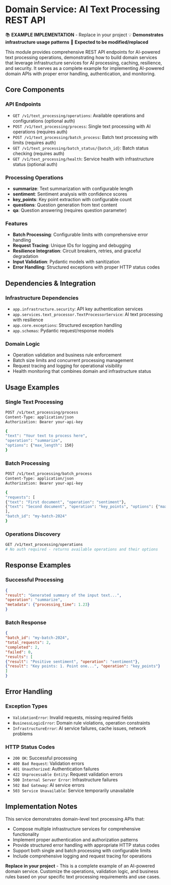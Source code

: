 # Domain Service: AI Text Processing REST API

📚 **EXAMPLE IMPLEMENTATION** - Replace in your project
💡 **Demonstrates infrastructure usage patterns**
🔄 **Expected to be modified/replaced**

This module provides comprehensive REST API endpoints for AI-powered text processing
operations, demonstrating how to build domain services that leverage infrastructure
services for AI processing, caching, resilience, and security. It serves as a complete
example for implementing AI-powered domain APIs with proper error handling,
authentication, and monitoring.

## Core Components

### API Endpoints
- `GET /v1/text_processing/operations`: Available operations and configurations (optional auth)
- `POST /v1/text_processing/process`: Single text processing with AI operations (requires auth)
- `POST /v1/text_processing/batch_process`: Batch text processing with limits (requires auth)
- `GET /v1/text_processing/batch_status/{batch_id}`: Batch status checking (requires auth)
- `GET /v1/text_processing/health`: Service health with infrastructure status (optional auth)

### Processing Operations
- **summarize**: Text summarization with configurable length
- **sentiment**: Sentiment analysis with confidence scores
- **key_points**: Key point extraction with configurable count
- **questions**: Question generation from text content
- **qa**: Question answering (requires question parameter)

### Features
- **Batch Processing**: Configurable limits with comprehensive error handling
- **Request Tracing**: Unique IDs for logging and debugging
- **Resilience Integration**: Circuit breakers, retries, and graceful degradation
- **Input Validation**: Pydantic models with sanitization
- **Error Handling**: Structured exceptions with proper HTTP status codes

## Dependencies & Integration

### Infrastructure Dependencies
- `app.infrastructure.security`: API key authentication services
- `app.services.text_processor.TextProcessorService`: AI text processing with resilience
- `app.core.exceptions`: Structured exception handling
- `app.schemas`: Pydantic request/response models

### Domain Logic
- Operation validation and business rule enforcement
- Batch size limits and concurrent processing management
- Request tracing and logging for operational visibility
- Health monitoring that combines domain and infrastructure status

## Usage Examples

### Single Text Processing
```bash
POST /v1/text_processing/process
Content-Type: application/json
Authorization: Bearer your-api-key

{
"text": "Your text to process here",
"operation": "summarize",
"options": {"max_length": 150}
}
```

### Batch Processing
```bash
POST /v1/text_processing/batch_process
Content-Type: application/json
Authorization: Bearer your-api-key

{
"requests": [
{"text": "First document", "operation": "sentiment"},
{"text": "Second document", "operation": "key_points", "options": {"max_points": 5}}
],
"batch_id": "my-batch-2024"
}
```

### Operations Discovery
```bash
GET /v1/text_processing/operations
# No auth required - returns available operations and their options
```

## Response Examples

### Successful Processing
```json
{
"result": "Generated summary of the input text...",
"operation": "summarize",
"metadata": {"processing_time": 1.23}
}
```

### Batch Response
```json
{
"batch_id": "my-batch-2024",
"total_requests": 2,
"completed": 2,
"failed": 0,
"results": [
{"result": "Positive sentiment", "operation": "sentiment"},
{"result": "Key points: 1. Point one...", "operation": "key_points"}
]
}
```

## Error Handling

### Exception Types
- `ValidationError`: Invalid requests, missing required fields
- `BusinessLogicError`: Domain rule violations, operation constraints
- `InfrastructureError`: AI service failures, cache issues, network problems

### HTTP Status Codes
- `200 OK`: Successful processing
- `400 Bad Request`: Validation errors
- `401 Unauthorized`: Authentication failures
- `422 Unprocessable Entity`: Request validation errors
- `500 Internal Server Error`: Infrastructure failures
- `502 Bad Gateway`: AI service errors
- `503 Service Unavailable`: Service temporarily unavailable

## Implementation Notes

This service demonstrates domain-level text processing APIs that:
- Compose multiple infrastructure services for comprehensive functionality
- Implement proper authentication and authorization patterns
- Provide structured error handling with appropriate HTTP status codes
- Support both single and batch processing with configurable limits
- Include comprehensive logging and request tracing for operations

**Replace in your project** - This is a complete example of an AI-powered domain service.
Customize the operations, validation logic, and business rules based on your specific
text processing requirements and use cases.
